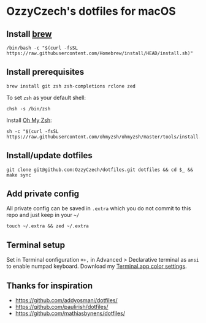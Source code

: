 # OzzyCzech's dotfiles for macOS

## Install [brew](https://brew.sh)

```shell
/bin/bash -c "$(curl -fsSL https://raw.githubusercontent.com/Homebrew/install/HEAD/install.sh)"
```

## Install prerequisites

```shell
brew install git zsh zsh-completions rclone zed
```

To set `zsh` as your default shell:

```shell
chsh -s /bin/zsh
```

Install [Oh My Zsh](https://ohmyz.sh/):

```shell
sh -c "$(curl -fsSL https://raw.githubusercontent.com/ohmyzsh/ohmyzsh/master/tools/install.sh)"
```

## Install/update dotfiles

```shell
git clone git@github.com:OzzyCzech/dotfiles.git dotfiles && cd $_ && make sync
```

## Add private config

All private config can be saved in `.extra` which you do not commit to this repo and just keep in your `~/`

```shell
touch ~/.extra && zed ~/.extra
```

## Terminal setup

Set in Terminal configuration `⌘+,` in Advanced > Declarative terminal as `ansi` to enable numpad keyboard.
Download my [Terminal.app color settings](https://raw.githubusercontent.com/OzzyCzech/dotfiles/install/main/OzzyCzech.terminal).

## Thanks for inspiration

- https://github.com/addyosmani/dotfiles/
- https://github.com/paulirish/dotfiles/
- https://github.com/mathiasbynens/dotfiles/
